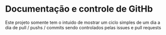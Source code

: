 # Documentação e controle de GitHb
Este projeto somente tem o intuido de mostrar um ciclo simples de um dia a dia de pull / pushs / commits sendo controlados pelas issues e pull requests

